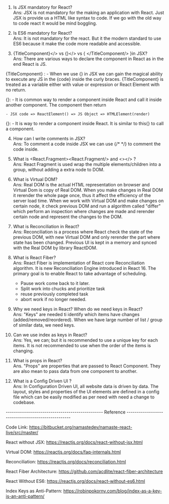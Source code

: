 
1. Is JSX mandatory for React?</br>
Ans: JSX is not mandatory for the making an application with React. Just JSX is provide us a HTML like syntax to code. If we go with the old way to code react it would be mind boggling.

2. Is ES6 mandatory for React?</br>
Ans: It is not mandatory for the react. But it the modern standard to use ES6 because it make the code more readable and accessible.

3. {TitleComponent}</> vs {<TitleComponent/>}</> vs { <TitleComponent></TitleComponent/> }in JSX? </br>
Ans: There are various ways to declare the component in React as in the end React is JS.

{TitleComponent} : 
    - When we use {} in JSX we can gain the magical ability to execute any JS in the {code} inside the curly braces. {TitleComponent} is treated as a variable either with value or expression or React Element with no return.

{<TitleComponent />}: 
    - It is common way to render a component inside React and call it inside another component. The component then return 

    - JSX code => ReactElement() => JS Object => HTMLElement(render)

{<TitleComponent></TitleComponent>}: 
    - It is way to render a component inside React. It is similar to this{<TitleComponent />} to call a component.


4. How can I write comments in JSX?</br>
Ans: To comment a code inside JSX we can use {/* */} to comment the code inside.

5. What is <React.Fragment><React.Fragment/> and <></> ?</br>
Ans: React Fragment is used wrap the multiple elements/children into a group, without adding a extra node to DOM. 
    
6. What is Virtual DOM?</br>
Ans: Real DOM is the actual HTML representation on browser and Virtual Dom is copy of Real DOM. When you make changes in Real DOM it rerender the whole page once, thus it affect the efficiency of the server load time. When we work with Virtual DOM and make changes on certain node, it check previous DOM and run a algorithm called "differ" which perform an inspection where changes are made and rerender certain node and represent the changes to the DOM. 

7. What is Reconciliation in React?</br>
Ans: Reconciliation is a process where React check the state of the previous DOM, with new Virtual DOM and only rerender the part where state has been changed. Previous UI is kept in a memory and synced with the Real DOM by library ReactDOM.

8. What is React Fiber?</br>
Ans: React Fiber is implementation of React core Reconciliation algorithm. It is new Reconciliation Engine introduced in React 16. The primary goal is to enable React to take advantage of scheduling.

    - Pause work come back to it later.
    - Split work into chucks and prioritize task
    - reuse previously completed task
    - abort work if no longer needed.

9. Why we need keys in React? When do we need keys in React?</br>
Ans: "Keys" are needed ti identify which items have changes (added/removed/reordered). When we have large number of list / group of similar data, we need keys.
    
10. Can we use index as keys in React?</br>
Ans: Yes, we can; but it is recommended to use a unique key for each items. It is not recommended to use when the order of the items is changing.
    
11. What is props in React?</br>
Ans. "Props" are properties that are passed to React Component. They are also mean to pass data from one component to another.
    
12. What is a Config Driven UI ?</br>
Ans: In Configuration Driven UI, all website data is driven by data. The layout, styles and properties of the UI elements are defined in a config file which can be easily modified as per need with need a change to codebase. 


------------------------------------------------ Reference --------------------------------------------------

Code Link: 
<a href="https://bitbucket.org/namastedev/namaste-react-live/src/master/">https://bitbucket.org/namastedev/namaste-react-live/src/master/</a>

React without JSX: 
<a href="https://reactjs.org/docs/react-without-jsx.html">https://reactjs.org/docs/react-without-jsx.html</a>

Virtual DOM: 
<a  href="https://reactjs.org/docs/faq-internals.html">https://reactjs.org/docs/faq-internals.html</a>

Reconciliation: 
<a href="https://reactjs.org/docs/reconciliation.html">https://reactjs.org/docs/reconciliation.html</a>

React Fiber Architecture: 
<a href="https://github.com/acdlite/react-fiber-architecture">https://github.com/acdlite/react-fiber-architecture</a>

React Without ES6: 
<a href="https://reactjs.org/docs/react-without-es6.html">https://reactjs.org/docs/react-without-es6.html</a>

Index Keys as Anti-Pattern: 
<a href="https://robinpokorny.com/blog/index-as-a-key-is-an-anti-pattern/">https://robinpokorny.com/blog/index-as-a-key-is-an-anti-pattern/</a>
